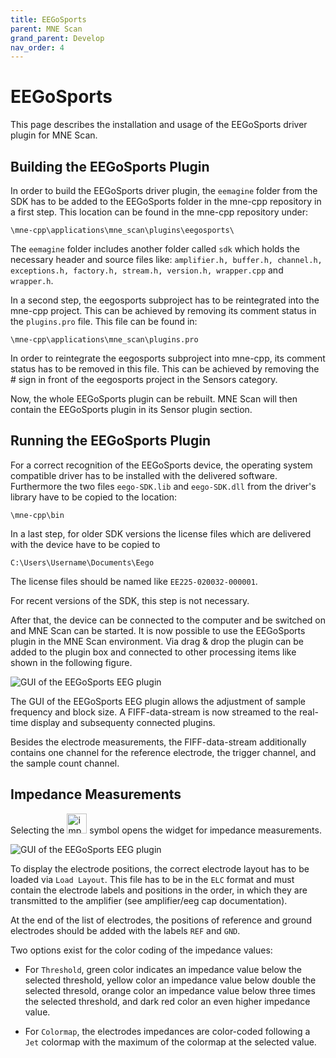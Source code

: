```yaml
---
title: EEGoSports
parent: MNE Scan
grand_parent: Develop
nav_order: 4
---
```

# EEGoSports

This page describes the installation and usage of the EEGoSports driver plugin for MNE Scan.

## Building the EEGoSports Plugin

In order to build the EEGoSports driver plugin, the `eemagine` folder from the SDK has to be added to the EEGoSports folder in the mne-cpp repository in a first step. This location can be found in the mne-cpp repository under:

`\mne-cpp\applications\mne_scan\plugins\eegosports\`

The `eemagine` folder includes another folder called `sdk` which holds the necessary header and source files like: `amplifier.h, buffer.h, channel.h, exceptions.h, factory.h, stream.h, version.h, wrapper.cpp` and `wrapper.h`.

In a second step, the eegosports subproject has to be reintegrated into the mne-cpp project. This can be achieved by removing its comment status in the `plugins.pro` file. This file can be found in:

`\mne-cpp\applications\mne_scan\plugins.pro`

In order to reintegrate the eegosports subproject into mne-cpp, its comment status has to be removed in this file. This can be achieved by removing the # sign in front of the eegosports project in the Sensors category.

Now, the whole EEGoSports plugin can be rebuilt. MNE Scan will then contain the EEGoSports plugin in its Sensor plugin section.

## Running the EEGoSports Plugin

For a correct recognition of the EEGoSports device, the operating system compatible driver has to be installed with the delivered software. Furthermore the two files `eego-SDK.lib` and `eego-SDK.dll` from the driver's library have to be copied to the location:

`\mne-cpp\bin`

In a last step, for older SDK versions the license files which are delivered with the device have to be copied to

`C:\Users\Username\Documents\Eego`

The license files should be named like `EE225-020032-000001`.

For recent versions of the SDK, this step is not necessary.

After that, the device can be connected to the computer and be switched on and MNE Scan can be started. It is now possible to use the EEGoSports plugin in the MNE Scan environment. Via drag & drop the plugin can be added to the plugin box and connected to other processing items like shown in the following figure.

![](../../images/1280px-EEGoSportsGUI.jpg "GUI of the EEGoSports EEG plugin")

The GUI of the EEGoSports EEG plugin allows the adjustment of sample frequency and block size. A FIFF-data-stream is now streamed to the real-time display and subsequenty connected plugins.

Besides the electrode measurements, the FIFF-data-stream additionally contains one channel for the reference electrode, the trigger channel, and the sample count channel.

## Impedance Measurements

Selecting the <img src="../../images/impedances.png" alt="impedance widget symbol" width="32"/> symbol opens the widget for impedance measurements.

![](../../images/EEGoSportsImpedanceWidget.jpg "GUI of the EEGoSports EEG plugin")

To display the electrode positions, the correct electrode layout has to be loaded via `Load Layout`. This file has to be in the `ELC` format and must contain the electrode labels and positions in the order, in which they are transmitted to the amplifier (see amplifier/eeg cap documentation).

At the end of the list of electrodes, the positions of reference and ground electrodes should be added with the labels `REF` and `GND`.

Two options exist for the color coding of the impedance values:

* For `Threshold`, green color indicates an impedance value below the selected threshold, yellow color an impedance value below double the selected thresold, orange color an impedance value below three times the selected threshold, and dark red color an even higher impedance value.

* For `Colormap`, the electrodes impedances are color-coded following a `Jet` colormap with the maximum of the colormap at the selected value.
